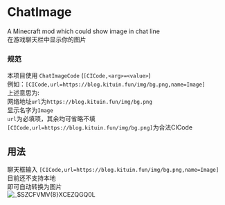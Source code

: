 # ChatImage
A Minecraft mod which could show image in chat line  
在游戏聊天栏中显示你的图片  
### 规范
本项目使用 `ChatImageCode` (`[CICode,<arg>=<value>`)  
例如：`[CICode,url=https://blog.kituin.fun/img/bg.png,name=Image]`   
上述意思为:  
网络地址`url`为`https://blog.kituin.fun/img/bg.png`  
显示名字为`Image`  
`url`为必填项，其余均可省略不填  
`[CICode,url=https://blog.kituin.fun/img/bg.png]`为合法CICode   

## 用法


聊天框输入 `[CICode,url=https://blog.kituin.fun/img/bg.png,name=Image]`  
目前还不支持本地  
即可自动转换为图片  
![_`$SZCFVMV(8}XCEZQG`Q0L](https://user-images.githubusercontent.com/68675068/214302789-6908add5-79b5-4d0e-b5f0-1ef54cf9fe13.png)
